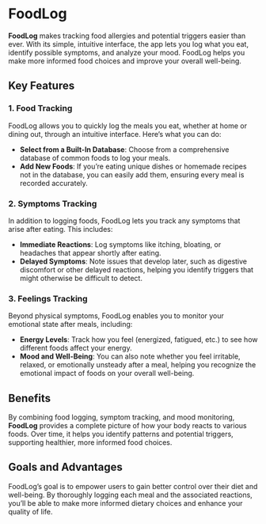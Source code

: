 # FoodLog

**FoodLog** makes tracking food allergies and potential triggers easier than ever. With its simple, intuitive interface, the app lets you log what you eat, identify possible symptoms, and analyze your mood. FoodLog helps you make more informed food choices and improve your overall well-being.

## Key Features

### 1. Food Tracking
FoodLog allows you to quickly log the meals you eat, whether at home or dining out, through an intuitive interface. Here’s what you can do:

- **Select from a Built-In Database**: Choose from a comprehensive database of common foods to log your meals.
- **Add New Foods**: If you’re eating unique dishes or homemade recipes not in the database, you can easily add them, ensuring every meal is recorded accurately.

### 2. Symptoms Tracking
In addition to logging foods, FoodLog lets you track any symptoms that arise after eating. This includes:

- **Immediate Reactions**: Log symptoms like itching, bloating, or headaches that appear shortly after eating.
- **Delayed Symptoms**: Note issues that develop later, such as digestive discomfort or other delayed reactions, helping you identify triggers that might otherwise be difficult to detect.

### 3. Feelings Tracking
Beyond physical symptoms, FoodLog enables you to monitor your emotional state after meals, including:

- **Energy Levels**: Track how you feel (energized, fatigued, etc.) to see how different foods affect your energy.
- **Mood and Well-Being**: You can also note whether you feel irritable, relaxed, or emotionally unsteady after a meal, helping you recognize the emotional impact of foods on your overall well-being.

## Benefits

By combining food logging, symptom tracking, and mood monitoring, **FoodLog** provides a complete picture of how your body reacts to various foods. Over time, it helps you identify patterns and potential triggers, supporting healthier, more informed food choices.

## Goals and Advantages

FoodLog’s goal is to empower users to gain better control over their diet and well-being. By thoroughly logging each meal and the associated reactions, you’ll be able to make more informed dietary choices and enhance your quality of life.

